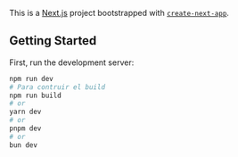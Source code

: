This is a [Next.js](https://nextjs.org/) project bootstrapped with [`create-next-app`](https://github.com/vercel/next.js/tree/canary/packages/create-next-app).

## Getting Started

First, run the development server:

```bash
npm run dev
# Para contruir el build
npm run build
# or
yarn dev
# or
pnpm dev
# or
bun dev
```

```Docker


```

